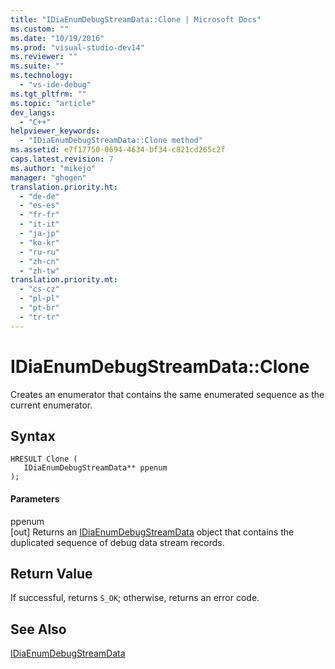 ```yaml
---
title: "IDiaEnumDebugStreamData::Clone | Microsoft Docs"
ms.custom: ""
ms.date: "10/19/2016"
ms.prod: "visual-studio-dev14"
ms.reviewer: ""
ms.suite: ""
ms.technology: 
  - "vs-ide-debug"
ms.tgt_pltfrm: ""
ms.topic: "article"
dev_langs: 
  - "C++"
helpviewer_keywords: 
  - "IDiaEnumDebugStreamData::Clone method"
ms.assetid: e7f17750-0694-4634-bf34-c821cd265c2f
caps.latest.revision: 7
ms.author: "mikejo"
manager: "ghogen"
translation.priority.ht: 
  - "de-de"
  - "es-es"
  - "fr-fr"
  - "it-it"
  - "ja-jp"
  - "ko-kr"
  - "ru-ru"
  - "zh-cn"
  - "zh-tw"
translation.priority.mt: 
  - "cs-cz"
  - "pl-pl"
  - "pt-br"
  - "tr-tr"
---
```

# IDiaEnumDebugStreamData::Clone
Creates an enumerator that contains the same enumerated sequence as the current enumerator.  
  
## Syntax  
  
```cpp#  
HRESULT Clone (   
   IDiaEnumDebugStreamData** ppenum  
);  
```  
  
#### Parameters  
 ppenum  
 [out] Returns an [IDiaEnumDebugStreamData](../debugger/idiaenumdebugstreamdata.md) object that contains the duplicated sequence of debug data stream records.  
  
## Return Value  
 If successful, returns `S_OK`; otherwise, returns an error code.  
  
## See Also  
 [IDiaEnumDebugStreamData](../debugger/idiaenumdebugstreamdata.md)